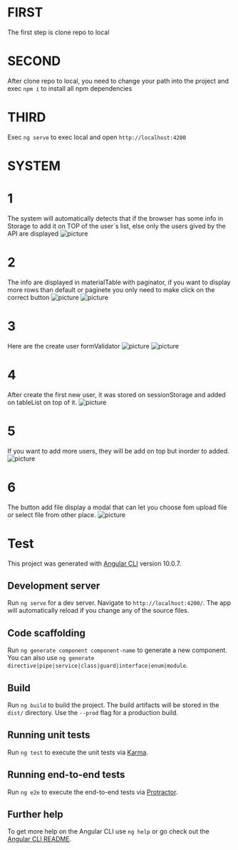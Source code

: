 # FIRST

The first step is clone repo to local

# SECOND

After clone repo to local, you need to change your path into the project and exec `npm i` to install all npm dependencies

# THIRD

Exec `ng serve` to exec local and open `http://localhost:4200`

# SYSTEM

# 1
The system will automatically detects that if the browser has some info in Storage to add it on TOP of the user´s list, else only the users gived by the API are displayed
![picture](resources/1.png)

# 2

The info are displayed in materialTable with paginator, if you want to display more rows than default or paginete you only need to make click on the correct button
![picture](resources/2.png)
![picture](resources/3.png)

# 3

Here are the create user formValidator
![picture](resources/4.png)
![picture](resources/5.png)

# 4

After create the first new user, it was stored on sessionStorage and added on tableList on top of it.
![picture](resources/6.png)

# 5

If you want to add more users, they will be add on top but inorder to added.
![picture](resources/7.png)

# 6

The button add file display a modal that can let you choose fom upload file or select file from other place.
![picture](resources/8.png)


# Test

This project was generated with [Angular CLI](https://github.com/angular/angular-cli) version 10.0.7.

## Development server

Run `ng serve` for a dev server. Navigate to `http://localhost:4200/`. The app will automatically reload if you change any of the source files.

## Code scaffolding

Run `ng generate component component-name` to generate a new component. You can also use `ng generate directive|pipe|service|class|guard|interface|enum|module`.

## Build

Run `ng build` to build the project. The build artifacts will be stored in the `dist/` directory. Use the `--prod` flag for a production build.

## Running unit tests

Run `ng test` to execute the unit tests via [Karma](https://karma-runner.github.io).

## Running end-to-end tests

Run `ng e2e` to execute the end-to-end tests via [Protractor](http://www.protractortest.org/).

## Further help

To get more help on the Angular CLI use `ng help` or go check out the [Angular CLI README](https://github.com/angular/angular-cli/blob/master/README.md).
